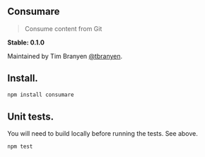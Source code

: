 Consumare
---------

> Consume content from Git

**Stable: 0.1.0**

Maintained by Tim Branyen [@tbranyen](http://twitter.com/tbranyen).

## Install. ##

``` bash
npm install consumare
```

## Unit tests. ##

You will need to build locally before running the tests.  See above.

``` bash
npm test
```
